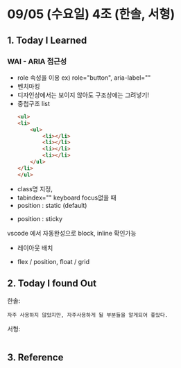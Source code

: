 # 09/05 (수요일) 4조 (한솔, 서형)

## 1. Today I Learned

### WAI - ARIA 접근성
- role 속성을 이용 ex) role="button", aria-label=""
- 벤치마킹
- 디자인상에서는 보이지 않아도 구조상에는 그려넣기! 
- 중첩구조 list
    ```html
    <ul>
    <li>
        <ul>
            <li></li>
            <li></li>
            <li></li>
            <li></li>
        </ul>
    </li>
    </ul>
    ```
- class명 지정, 
- tabindex="" keyboard focus없을 때
- position : static (default)
+ position : sticky   

vscode 에서 자동완성으로 block, inline 확인가능

- 레이아웃 배치
+ flex / position, float / grid

## 2. Today I found Out

한솔:
```
자주 사용하지 않았지만, 자주사용하게 될 부분들을 알게되어 좋았다. 
```

서형:
```

```

## 3. Reference 
